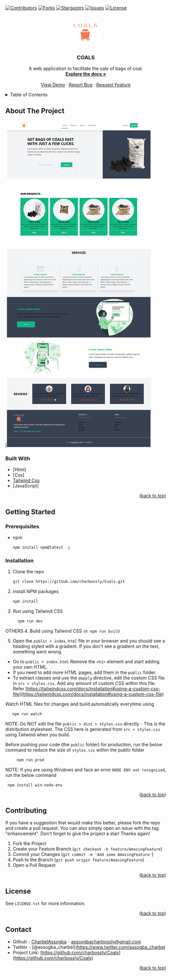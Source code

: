 <div id="top"></div>

[![Contributors][contributors-shield]][contributors-url]
[![Forks][forks-shield]][forks-url]
[![Stargazers][stars-shield]][stars-url]
[![Issues][issues-shield]][issues-url]
[![License][license-shield]][license-url]




<br />
<div align="center">
  <a href="https://github.com/charbossly/Coals">
    <img src="./public/dist/images/logo.png" alt="Logo" width="80" height="80">
  </a>

  <h3 align="center">COALS</h3>

  <p align="center">
    A web application to facilitate the sale of bags of coal.
    <br />
    <a href="https://github.com/charbossly/Coals"><strong>Explore the docs »</strong></a>
    <br />
    <br />
    <a href="https://charbossly.github.io/Coals/public/">View Demo</a>
    ·
    <a href="https://github.com/charbossly/Coals/issues">Report Bug</a>
    ·
    <a href="https://github.com/charbossly/Coals/issues">Request Feature</a>
  </p>
</div>



<!-- TABLE OF CONTENTS -->
<details>
  <summary>Table of Contents</summary>
  <ol>
    <li>
      <a href="#about-the-project">About The Project</a>
      <ul>
        <li><a href="#built-with">Built With</a></li>
      </ul>
    </li>
    <li>
      <a href="#getting-started">Getting Started</a>
      <ul>
        <li><a href="#prerequisites">Prerequisites</a></li>
        <li><a href="#installation">Installation</a></li>
      </ul>
    </li>
    <li><a href="#contributing">Contributing</a></li>
    <li><a href="#license">License</a></li>
    <li><a href="#contact">Contact</a></li>
  </ol>
</details>



<!-- ABOUT THE PROJECT -->
## About The Project

[![Product Name Screen Shot](./screenshot.png)


### Built With


* [Html]
* [Css]
* [Tailwind Css](https://tailwindcss.com/)
* [JavaScript]

<p align="right">(<a href="#top">back to top</a>)</p>



<!-- GETTING STARTED -->
## Getting Started

### Prerequisites

* npm
  ```sh
  npm install npm@latest -g
  ```

### Installation


1. Clone the repo
   ```sh
   git clone https://github.com/charbossly/Coals.git
   ```
2. Install NPM packages
   ```sh
   npm install
   ```
3.  Run using Tailwind CSS
      ```sh
        npm run dev
      ```

OTHERS
4.  Build using Tailwind CSS
    ```sh
        npm run build
     ```

5.  Open the `public > index.html` file in your browser and you should see a heading styled with a gradient. If you don't see a gradient on the text, something went wrong.

-   Go to `public > index.html` Remove the `<h1>` element and start adding your own HTML.
-   If you need to add more HTML pages, add them in the `public` folder.
-   To extract classes and use the `@apply` directive, edit the custom CSS file in `src > styles.css`. Add any amount of custom CSS within this file. Refer [https://tailwindcss.com/docs/installation#using-a-custom-css-file](https://tailwindcss.com/docs/installation#using-a-custom-css-file)

Watch HTML files for changes and build automatically everytime using
 ```sh
    npm run watch
```

NOTE: Do NOT edit the file `public > dist > styles.css` directly - This is the distribution stylesheet. The CSS here is generated from `src > styles.css` using Tailwind when you build.

Before pushing your code (the `public` folder) for production, run the below command to reduce the size of `styles.css` within the public folder
```sh
     npm run prod
```
NOTE: If you are using Windows and face an error `NODE ENV not recognised`, run the below command

     npm install win-node-env


<p align="right">(<a href="#top">back to top</a>)</p>






<!-- CONTRIBUTING -->
## Contributing


If you have a suggestion that would make this better, please fork the repo and create a pull request. You can also simply open an issue with the tag "enhancement".
Don't forget to give the project a star! Thanks again!

1. Fork the Project
2. Create your Feature Branch (`git checkout -b feature/AmazingFeature`)
3. Commit your Changes (`git commit -m 'Add some AmazingFeature'`)
4. Push to the Branch (`git push origin feature/AmazingFeature`)
5. Open a Pull Request

<p align="right">(<a href="#top">back to top</a>)</p>



<!-- LICENSE -->
## License

See `LICENSE.txt` for more information.

<p align="right">(<a href="#top">back to top</a>)</p>



<!-- CONTACT -->
## Contact

- Github - [CharbelAssogba](https://github.com/charbossly) - assoogbacharbossly@gmail.com
- Twitter - [@assogba_charbel](https://www.twitter.com/assogba_charbel
- Project Link: [https://github.com/charbossly/Coals](https://github.com/charbossly/Coals)

<p align="right">(<a href="#top">back to top</a>)</p>




<!-- MARKDOWN LINKS & IMAGES -->
<!-- https://www.markdownguide.org/basic-syntax/#reference-style-links -->
[contributors-shield]: https://img.shields.io/github/contributors/charbossly/Coals.svg?style=for-the-badge
[contributors-url]: https://github.com/charbossly/Coals/graphs/contributors
[forks-shield]: https://img.shields.io/github/forks/charbossly/Coals.svg?style=for-the-badge
[forks-url]: https://github.com/charbossly/Coals/network/members
[stars-shield]: https://img.shields.io/github/stars/charbossly/Coals.svg?style=for-the-badge
[stars-url]: https://github.com/charbossly/Coals/stargazers
[issues-shield]: https://img.shields.io/github/issues/charbossly/Coals.svg?style=for-the-badge
[issues-url]: https://github.com/charbossly/Coals/issues
[license-shield]: https://img.shields.io/github/license/charbossly/Coals.svg?style=for-the-badge
[license-url]: https://github.com/charbossly/Coals/blob/master/LICENSE.txt
[product-screenshot]: ./screenshot.png